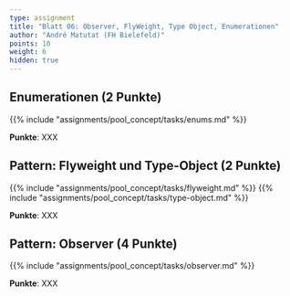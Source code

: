 ```yaml
---
type: assignment
title: "Blatt 06: Observer, FlyWeight, Type Object, Enumerationen"
author: "André Matutat (FH Bielefeld)"
points: 10
weight: 6
hidden: true
---
```



## Enumerationen (2 Punkte)

{{% include "assignments/pool_concept/tasks/enums.md" %}}

**Punkte**: XXX


## Pattern: Flyweight und Type-Object (2 Punkte)

{{% include "assignments/pool_concept/tasks/flyweight.md" %}}
{{% include "assignments/pool_concept/tasks/type-object.md" %}}

**Punkte**: XXX


## Pattern: Observer (4 Punkte)

{{% include "assignments/pool_concept/tasks/observer.md" %}}

**Punkte**: XXX
